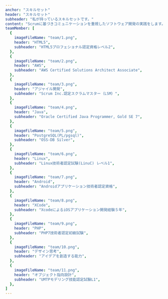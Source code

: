 ```yaml
---
anchor: "スキルセット"
header: "スキルセット"
subheader: "私が持っているスキルセットです。"
content: "Scrumに基づきコミュニケーションを重視したソフトウェア開発の実践をします。"
teamMember: [
  {
    imageFileName: "team/1.png",
    header: "HTML5",
    subheader: "HTML5プロフェショナル認定資格レベル2",
  },
  {
    imageFileName: "team/2.png",
    header: "AWS",
    subheader: "AWS Certified Solutions Architect Associate",
  },
  {
    imageFileName: "team/3.png",
    header: "アジャイル開発",
    subheader: "Scrum Inc.認定スクラムマスター（LSM）",
  },
  {
    imageFileName: "team/4.png",
    header: "Java",
    subheader: "Oracle Certified Java Programmer, Gold SE 7",
  },
  {
    imageFileName: "team/5.png",
    header: "PostgreSQL(PL/pgsql)",
    subheader: "OSS-DB Silver",
  },
  {
    imageFileName: "team/6.png",
    header: "Linux",
    subheader: "Linux技術者認定試験(LinuC) レベル1",
  },
  {
    imageFileName: "team/7.png",
    header: "Android",
    subheader: "Androidアプリケーション技術者認定資格",
  },
  {
    imageFileName: "team/8.png",
    header: "XCode",
    subheader: "XcodeによるiOSアプリケーション開発経験５年",
  },
  {
    imageFileName: "team/9.png",
    header: "PHP",
    subheader: "PHP7技術者認定初級試験",
  },
  {
    imageFileName: "team/10.png",
    header: "デザイン思考",
    subheader: "アイデアを創造する能力",
  },
  {
    imageFileName: "team/11.png",
    header: "オブジェクト指向設計",
    subheader: "UMTPモデリング技能認定試験L1",
  },
]
---
```

